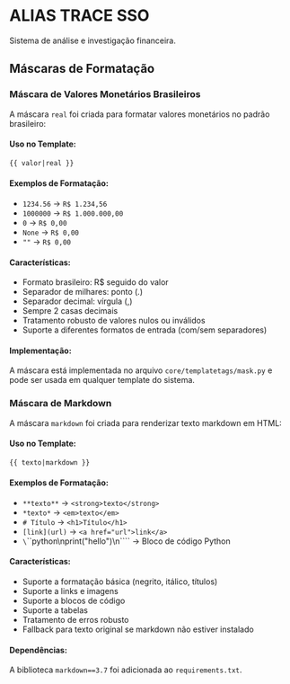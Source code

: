 # ALIAS TRACE SSO

Sistema de análise e investigação financeira.

## Máscaras de Formatação

### Máscara de Valores Monetários Brasileiros

A máscara `real` foi criada para formatar valores monetários no padrão brasileiro:

#### Uso no Template:
```html
{{ valor|real }}
```

#### Exemplos de Formatação:
- `1234.56` → `R$ 1.234,56`
- `1000000` → `R$ 1.000.000,00`
- `0` → `R$ 0,00`
- `None` → `R$ 0,00`
- `""` → `R$ 0,00`

#### Características:
- Formato brasileiro: R$ seguido do valor
- Separador de milhares: ponto (.)
- Separador decimal: vírgula (,)
- Sempre 2 casas decimais
- Tratamento robusto de valores nulos ou inválidos
- Suporte a diferentes formatos de entrada (com/sem separadores)

#### Implementação:
A máscara está implementada no arquivo `core/templatetags/mask.py` e pode ser usada em qualquer template do sistema.

### Máscara de Markdown

A máscara `markdown` foi criada para renderizar texto markdown em HTML:

#### Uso no Template:
```html
{{ texto|markdown }}
```

#### Exemplos de Formatação:
- `**texto**` → `<strong>texto</strong>`
- `*texto*` → `<em>texto</em>`
- `# Título` → `<h1>Título</h1>`
- `[link](url)` → `<a href="url">link</a>`
- `\`\`\`python\nprint("hello")\n\`\`\`` → Bloco de código Python

#### Características:
- Suporte a formatação básica (negrito, itálico, títulos)
- Suporte a links e imagens
- Suporte a blocos de código
- Suporte a tabelas
- Tratamento de erros robusto
- Fallback para texto original se markdown não estiver instalado

#### Dependências:
A biblioteca `markdown==3.7` foi adicionada ao `requirements.txt`.
